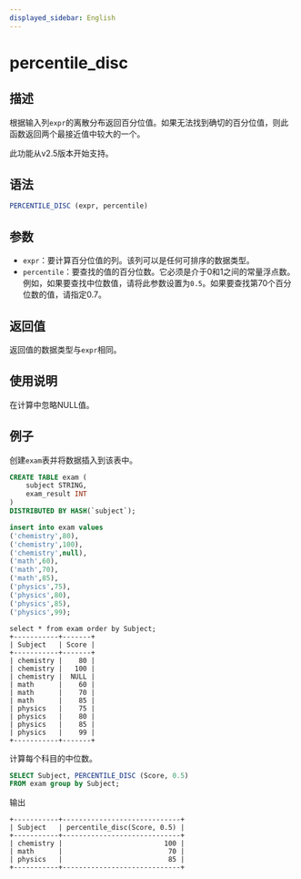 ```yaml
---
displayed_sidebar: English
---
```


# percentile_disc

## 描述

根据输入列`expr`的离散分布返回百分位值。如果无法找到确切的百分位值，则此函数返回两个最接近值中较大的一个。

此功能从v2.5版本开始支持。

## 语法

```SQL
PERCENTILE_DISC (expr, percentile) 
```

## 参数

- `expr`：要计算百分位值的列。该列可以是任何可排序的数据类型。
- `percentile`：要查找的值的百分位数。它必须是介于0和1之间的常量浮点数。例如，如果要查找中位数值，请将此参数设置为`0.5`。如果要查找第70个百分位数的值，请指定0.7。

## 返回值

返回值的数据类型与`expr`相同。

## 使用说明

在计算中忽略NULL值。

## 例子

创建`exam`表并将数据插入到该表中。

```sql
CREATE TABLE exam (
    subject STRING,
    exam_result INT
) 
DISTRIBUTED BY HASH(`subject`);

insert into exam values
('chemistry',80),
('chemistry',100),
('chemistry',null),
('math',60),
('math',70),
('math',85),
('physics',75),
('physics',80),
('physics',85),
('physics',99);
```

```Plain
select * from exam order by Subject;
+-----------+-------+
| Subject   | Score |
+-----------+-------+
| chemistry |    80 |
| chemistry |   100 |
| chemistry |  NULL |
| math      |    60 |
| math      |    70 |
| math      |    85 |
| physics   |    75 |
| physics   |    80 |
| physics   |    85 |
| physics   |    99 |
+-----------+-------+
```

计算每个科目的中位数。

```SQL
SELECT Subject, PERCENTILE_DISC (Score, 0.5)
FROM exam group by Subject;
```

输出

```Plain
+-----------+-----------------------------+
| Subject   | percentile_disc(Score, 0.5) |
+-----------+-----------------------------+
| chemistry |                         100 |
| math      |                          70 |
| physics   |                          85 |
+-----------+-----------------------------+
```
